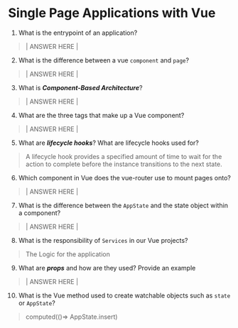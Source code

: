 # Single Page Applications with Vue

1.  What is the entrypoint of an application?

> | ANSWER HERE |

2.  What is the difference between a vue `component` and `page`?

> | ANSWER HERE |

3.  What is **_Component-Based Architecture_**?

> | ANSWER HERE |

4.  What are the three tags that make up a Vue component?

> | ANSWER HERE |

5.  What are **_lifecycle hooks_**? What are lifecycle hooks used for?

> A lifecycle hook provides a specified amount of time to wait for the action to complete before the instance transitions to the next state.

6.  Which component in Vue does the vue-router use to mount pages onto?

> | ANSWER HERE |

7.  What is the difference between the `AppState` and the state object within a component?

> | ANSWER HERE |

8.  What is the responsibility of `Services` in our Vue projects?

> The Logic for the application

9.  What are **_props_** and how are they used? Provide an example

> | ANSWER HERE |

10. What is the Vue method used to create watchable objects such as `state` or `AppState`?

> computed(()=> AppState.insert)
